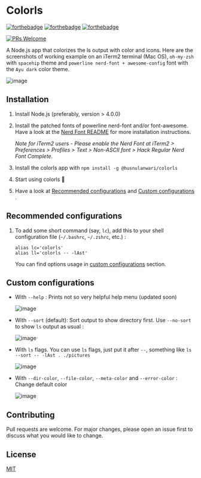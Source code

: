# Colorls

[![forthebadge](https://forthebadge.com/images/badges/made-with-javascript.svg)](https://forthebadge.com)
[![forthebadge](https://forthebadge.com/images/badges/built-with-love.svg)](https://forthebadge.com)
[![forthebadge](https://forthebadge.com/images/badges/60-percent-of-the-time-works-every-time.svg)](https://forthebadge.com)


[![PRs Welcome](https://img.shields.io/badge/PRs-welcome-brightgreen.svg?style=flat-square)](http://makeapullrequest.com)

A Node.js app that colorizes the ls output with color and icons. Here are the screenshots of working example on an iTerm2 terminal (Mac OS), `oh-my-zsh` with `spacehip` theme and `powerline nerd-font + awesome-config` font with the `Ayu dark` color theme.

![image](https://user-images.githubusercontent.com/7609801/63525561-1d277680-c528-11e9-968e-83487525a4d9.png)

## Installation

1. Install Node.js (preferably, version > 4.0.0)

2. Install the patched fonts of powerline nerd-font and/or font-awesome. Have a look at the [Nerd Font README](https://github.com/ryanoasis/nerd-fonts/blob/master/readme.md) for more installation instructions.

    *Note for iTerm2 users - Please enable the Nerd Font at iTerm2 > Preferences > Profiles > Text > Non-ASCII font > Hack Regular Nerd Font Complete.*

3. Install the colorls app with `npm install -g @husnulanwari/colorls`

4. Start using colorls 🎉

5. Have a look at [Recommended configurations](#recommended-configurations) and [Custom configurations](#custom-configurations) .

## Recommended configurations

1. To add some short command (say, `lc`), add this to your shell configuration file (`~/.bashrc`, `~/.zshrc`, etc.) :

    ```
    alias lc='colorls'
    alias ll='colorls -- -lAst'
    ```

    You can find options usage in [custom configurations](#custom-configurations) section.

## Custom configurations

- With `--help` : Prints not so very helpful help menu (updated soon)

    ![image](https://user-images.githubusercontent.com/7609801/63525567-1ef13a00-c528-11e9-8d82-87fb593a117d.png)

- With `--sort` (default): Sort output to show directory first. Use `--no-sort` to show `ls` output as usual :

    ![image](https://user-images.githubusercontent.com/7609801/63525575-21ec2a80-c528-11e9-974e-844956e8d0f1.png)

- With `ls` flags. You can use `ls` flags, just put it after `--`, something like `ls --sort -- -lAst . ./pictures`

    ![image](https://user-images.githubusercontent.com/7609801/63525595-29133880-c528-11e9-9099-27f468dbdcda.png)

- With `--dir-color`, `--file-color`, `--meta-color` and `--error-color` : Change default color

    ![image](https://user-images.githubusercontent.com/7609801/63525610-2c0e2900-c528-11e9-8b32-45483e02fbf3.png)

## Contributing

Pull requests are welcome. For major changes, please open an issue first to discuss what you would like to change.

## License

[MIT](https://choosealicense.com/licenses/mit/)